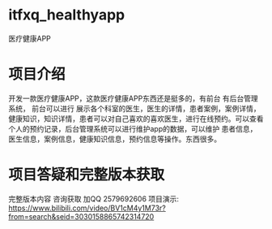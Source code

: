 # itfxq_healthyapp
医疗健康APP

# 项目介绍

开发一款医疗健康APP，这款医疗健康APP东西还是挺多的，有前台 有后台管理系统，
前台可以进行 展示各个科室的医生，医生的详情，患者案例，案例详情，健康知识，知识详情，患者可以对自己喜欢的喜欢医生，进行在线预约。可以查看个人的预约记录，后台管理系统可以进行维护app的数据，可以维护 患者信息，
医生信息，案例信息，健康知识信息，预约信息等操作。东西很多。

# 项目答疑和完整版本获取
完整版本内容 咨询获取 加QQ 2579692606
项目演示:
https://www.bilibili.com/video/BV1cM4y1M73r?from=search&seid=3030158865742314720
